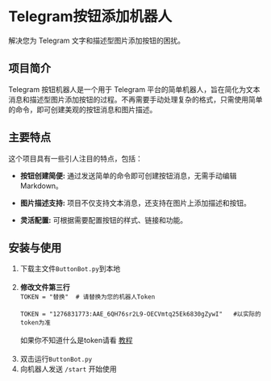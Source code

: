 # Telegram按钮添加机器人
解决您为 Telegram 文字和描述型图片添加按钮的困扰。

## 项目简介
Telegram 按钮机器人是一个用于 Telegram 平台的简单机器人，旨在简化为文本消息和描述型图片添加按钮的过程。不再需要手动处理复杂的格式，只需使用简单的命令，即可创建美观的按钮消息和图片描述。

## 主要特点
这个项目具有一些引人注目的特点，包括：

- **按钮创建简便:** 通过发送简单的命令即可创建按钮消息，无需手动编辑 Markdown。

- **图片描述支持:** 项目不仅支持文本消息，还支持在图片上添加描述和按钮。

- **灵活配置:** 可根据需要配置按钮的样式、链接和功能。

## 安装与使用
1. 下载主文件`ButtonBot.py`到本地  <br> <br>
2. **修改文件第三行** <br>
`TOKEN = "替换"  # 请替换为您的机器人Token` <br> <br>
`TOKEN = "1276831773:AAE_6QH76sr2L9-OECVmtq25Ek6830gZywI"   #以实际的token为准` <br> <br>
如果你不知道什么是token请看 [教程](https://clox.nu/blog/brief-tutorial-on-telegram-bot-i/)  <br> <br>
3. 双击运行`ButtonBot.py`<br>
4. 向机器人发送 `/start` 开始使用

